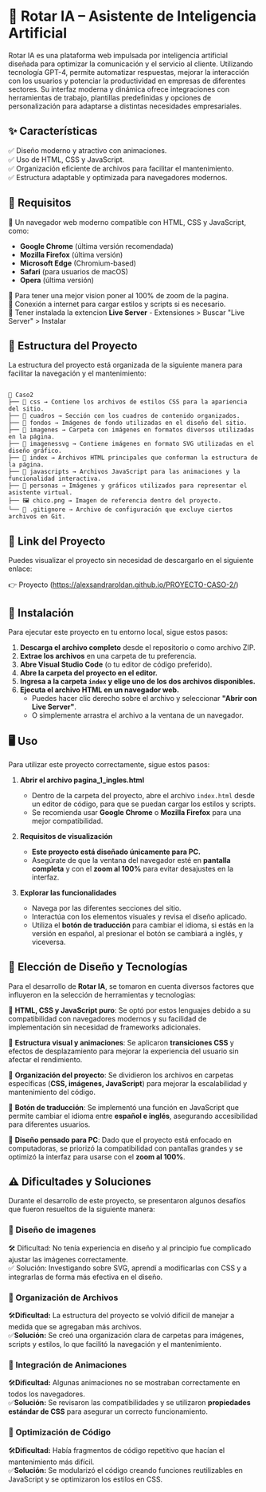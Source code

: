 🤖 Rotar IA – Asistente de Inteligencia Artificial
===================================================
Rotar IA es una plataforma web impulsada por inteligencia artificial diseñada para optimizar la comunicación y el servicio al cliente. Utilizando tecnología GPT-4, permite automatizar respuestas, mejorar la interacción con los usuarios y potenciar la productividad en empresas de diferentes sectores. Su interfaz moderna y dinámica ofrece integraciones con herramientas de trabajo, plantillas predefinidas y opciones de personalización para adaptarse a distintas necesidades empresariales.

## ✨ Características <br>
✅ Diseño moderno y atractivo con animaciones.<br>
✅ Uso de HTML, CSS y JavaScript.<br>
✅ Organización eficiente de archivos para facilitar el mantenimiento.<br>
✅ Estructura adaptable y optimizada para navegadores modernos.<br>

## 📌 Requisitos  

🔹 Un navegador web moderno compatible con HTML, CSS y JavaScript, como: <br> 
   - **Google Chrome** (última versión recomendada)  <br>
   - **Mozilla Firefox** (última versión)  <br>
   - **Microsoft Edge** (Chromium-based)  <br>
   - **Safari** (para usuarios de macOS)  <br>
   - **Opera** (última versión) <br>
   
🔹 Para tener una mejor vision poner al 100% de zoom de la pagina.  
🔹 Conexión a internet para cargar estilos y scripts si es necesario. <br>
🔹 Tener instalada la extencion **Live Server**
    - Extensiones > Buscar "Live Server" > Instalar


## 📁 Estructura del Proyecto  

La estructura del proyecto está organizada de la siguiente manera para facilitar la navegación y el mantenimiento:  

```text

📂 Caso2   
├── 📂 css → Contiene los archivos de estilos CSS para la apariencia del sitio.  
├── 📂 cuadros → Sección con los cuadros de contenido organizados.  
├── 📂 fondos → Imágenes de fondo utilizadas en el diseño del sitio.  
├── 📂 imagenes → Carpeta con imágenes en formatos diversos utilizadas en la página.  
├── 📂 imagenessvg → Contiene imágenes en formato SVG utilizadas en el diseño gráfico.  
├── 📂 index → Archivos HTML principales que conforman la estructura de la página.  
├── 📂 javascripts → Archivos JavaScript para las animaciones y la funcionalidad interactiva.  
├── 📂 personas → Imágenes y gráficos utilizados para representar el asistente virtual.  
├── 🖼 chico.png → Imagen de referencia dentro del proyecto.  
└── 📄 .gitignore → Archivo de configuración que excluye ciertos archivos en Git.

```
## 🔗 Link del Proyecto  
Puedes visualizar el proyecto sin necesidad de descargarlo en el siguiente enlace:  

👉 Proyecto (https://alexsandraroldan.github.io/PROYECTO-CASO-2/)

## 🚀 Instalación

Para ejecutar este proyecto en tu entorno local, sigue estos pasos:

1. **Descarga el archivo completo** desde el repositorio o como archivo ZIP.  
2. **Extrae los archivos** en una carpeta de tu preferencia.  
3. **Abre Visual Studio Code** (o tu editor de código preferido).  
4. **Abre la carpeta del proyecto en el editor.**  
5. **Ingresa a la carpeta `index` y elige uno de los dos archivos disponibles.**  
6. **Ejecuta el archivo HTML en un navegador web.**  
    - Puedes hacer clic derecho sobre el archivo y seleccionar **"Abrir con Live Server"**.  
    - O simplemente arrastra el archivo a la ventana de un navegador.

## 🖥️ Uso

Para utilizar este proyecto correctamente, sigue estos pasos:

1. **Abrir el archivo pagina_1_ingles.html**  
   - Dentro de la carpeta del proyecto, abre el archivo `index.html` desde un editor de código, para que se puedan cargar los estilos y scripts.  
   - Se recomienda usar **Google Chrome** o **Mozilla Firefox** para una mejor compatibilidad.  

2. **Requisitos de visualización**  
   - **Este proyecto está diseñado únicamente para PC.**  
   - Asegúrate de que la ventana del navegador esté en **pantalla completa** y con el **zoom al 100%** para evitar desajustes en la interfaz.  

3. **Explorar las funcionalidades**  
   - Navega por las diferentes secciones del sitio.  
   - Interactúa con los elementos visuales y revisa el diseño aplicado.  
   - Utiliza el **botón de traducción** para cambiar el idioma, si estás en la versión en español, al presionar el botón se cambiará a inglés, y viceversa.
  
## 🎨 Elección de Diseño y Tecnologías  

Para el desarrollo de **Rotar IA**, se tomaron en cuenta diversos factores que influyeron en la selección de herramientas y tecnologías:  

🔹 **HTML, CSS y JavaScript puro**: Se optó por estos lenguajes debido a su compatibilidad con navegadores modernos y su facilidad de implementación sin necesidad de frameworks adicionales.  

🔹 **Estructura visual y animaciones**: Se aplicaron **transiciones CSS** y efectos de desplazamiento para mejorar la experiencia del usuario sin afectar el rendimiento.  

🔹 **Organización del proyecto**: Se dividieron los archivos en carpetas específicas (**CSS, imágenes, JavaScript**) para mejorar la escalabilidad y mantenimiento del código.  

🔹 **Botón de traducción**: Se implementó una función en JavaScript que permite cambiar el idioma entre **español e inglés**, asegurando accesibilidad para diferentes usuarios.  

🔹 **Diseño pensado para PC**: Dado que el proyecto está enfocado en computadoras, se priorizó la compatibilidad con pantallas grandes y se optimizó la interfaz para usarse con el **zoom al 100%**.  


## ⚠️ Dificultades y Soluciones  

Durante el desarrollo de este proyecto, se presentaron algunos desafíos que fueron resueltos de la siguiente manera:  
### 🔹 Diseño de imagenes
🛠 Dificultad: No tenía experiencia en diseño y al principio fue complicado ajustar las imágenes correctamente. <br>
✅ Solución: Investigando sobre SVG, aprendí a modificarlas con CSS y a integrarlas de forma más efectiva en el diseño.
### 🔹 Organización de Archivos  
🛠**Dificultad:** La estructura del proyecto se volvió difícil de manejar a medida que se agregaban más archivos.  
✅**Solución:** Se creó una organización clara de carpetas para imágenes, scripts y estilos, lo que facilitó la navegación y el mantenimiento.  

### 🔹 Integración de Animaciones  
🛠**Dificultad:** Algunas animaciones no se mostraban correctamente en todos los navegadores.  
✅**Solución:** Se revisaron las compatibilidades y se utilizaron **propiedades estándar de CSS** para asegurar un correcto funcionamiento.  

### 🔹 Optimización de Código  
🛠**Dificultad:** Había fragmentos de código repetitivo que hacían el mantenimiento más difícil.  
✅**Solución:** Se modularizó el código creando funciones reutilizables en JavaScript y se optimizaron los estilos en CSS.  

